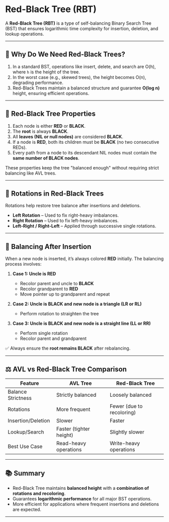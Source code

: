 # Red-Black Tree (RBT)

A **Red-Black Tree (RBT)** is a type of self-balancing Binary Search Tree (BST) that ensures logarithmic time complexity for insertion, deletion, and lookup operations.

---

## 📌 Why Do We Need Red-Black Trees?

1. In a standard BST, operations like insert, delete, and search are O(h), where `h` is the height of the tree.
2. In the worst case (e.g., skewed trees), the height becomes O(n), degrading performance.
3. Red-Black Trees maintain a balanced structure and guarantee **O(log n)** height, ensuring efficient operations.

---

## 🌳 Red-Black Tree Properties

1. Each node is either **RED** or **BLACK**.
2. The **root** is always **BLACK**.
3. All **leaves (NIL or null nodes)** are considered **BLACK**.
4. If a node is **RED**, both its children must be **BLACK** (no two consecutive REDs).
5. Every path from a node to its descendant NIL nodes must contain the **same number of BLACK nodes**.

These properties keep the tree "balanced enough" without requiring strict balancing like AVL trees.

---

## 🔁 Rotations in Red-Black Trees

Rotations help restore tree balance after insertions and deletions.

- **Left Rotation** – Used to fix right-heavy imbalances.
- **Right Rotation** – Used to fix left-heavy imbalances.
- **Left-Right / Right-Left** – Applied through successive single rotations.

---

## 🔧 Balancing After Insertion

When a new node is inserted, it’s always colored **RED** initially. The balancing process involves:

1. **Case 1: Uncle is RED**

   - Recolor parent and uncle to **BLACK**
   - Recolor grandparent to **RED**
   - Move pointer up to grandparent and repeat

2. **Case 2: Uncle is BLACK and new node is a triangle (LR or RL)**

   - Perform rotation to straighten the tree

3. **Case 3: Uncle is BLACK and new node is a straight line (LL or RR)**
   - Perform single rotation
   - Recolor parent and grandparent

✅ Always ensure the **root remains BLACK** after rebalancing.

---

## ⚖️ AVL vs Red-Black Tree Comparison

| Feature            | AVL Tree                | Red-Black Tree            |
| ------------------ | ----------------------- | ------------------------- |
| Balance Strictness | Strictly balanced       | Loosely balanced          |
| Rotations          | More frequent           | Fewer (due to recoloring) |
| Insertion/Deletion | Slower                  | Faster                    |
| Lookup/Search      | Faster (tighter height) | Slightly slower           |
| Best Use Case      | Read-heavy operations   | Write-heavy operations    |

---

## 📚 Summary

- Red-Black Tree maintains **balanced height** with a **combination of rotations and recoloring**.
- Guarantees **logarithmic performance** for all major BST operations.
- More efficient for applications where frequent insertions and deletions are expected.

---
